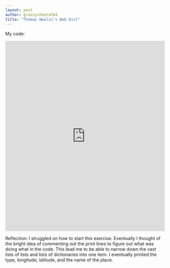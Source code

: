 ```yaml
---
layout: post
author: grassycheetah94
title: "Thomas Newlin's Web Dict"
---
```

My code:
<iframe src="https://trinket.io/embed/python3/a3f0c8e438" width="100%" height="600" frameborder="0" marginwidth="0" marginheight="0" allowfullscreen></iframe>

Reflection:
I struggled on how to start this exercise. Eventually I thought of the bright idea of commenting out the print lines to figure out what was doing what in the code. This lead me to be able to narrow down the vast lists of lists and lists of dictionaries into one item. I eventually printed the type, longitude, latitude, and the name of the place.
